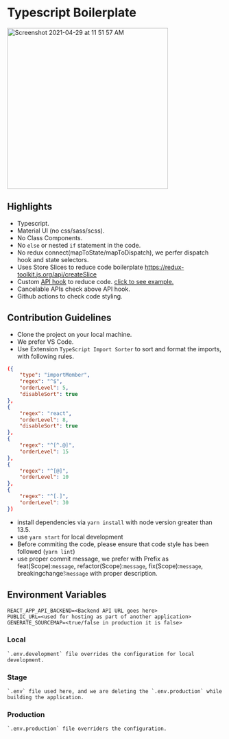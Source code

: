# Typescript Boilerplate

<img width="375" alt="Screenshot 2021-04-29 at 11 51 57 AM" src="https://user-images.githubusercontent.com/56909188/116509650-4eea0680-a8e1-11eb-9eb1-bc4745d22a0d.png">

## Highlights

-   Typescript.
-   Material UI (no css/sass/scss).
-   No Class Components.
-   No `else` or nested `if` statement in the code.
-   No redux connect(mapToState/mapToDispatch), we perfer dispatch hook and state selectors.
-   Uses Store Slices to reduce code boilerplate https://redux-toolkit.js.org/api/createSlice
-   Custom [API hook](https://github.com/bharatpe/add-bank-account/blob/master/src/Hooks/useService.ts) to reduce code. [click to see example.](https://github.com/bharatpe/add-bank-account/blob/master/src/features/Home/index.tsx#L47)
-   Cancelable APIs check above API hook.
-   Github actions to check code styling.

## Contribution Guidelines

-   Clone the project on your local machine.
-   We prefer VS Code.
-   Use Extension `TypeScript Import Sorter` to sort and format the imports, with following rules.

```json
({
	"type": "importMember",
	"regex": "^$",
	"orderLevel": 5,
	"disableSort": true
},
{
	"regex": "react",
	"orderLevel": 8,
	"disableSort": true
},
{
	"regex": "^[^.@]",
	"orderLevel": 15
},
{
	"regex": "^[@]",
	"orderLevel": 10
},
{
	"regex": "^[.]",
	"orderLevel": 30
})
```

-   install dependencies via `yarn install` with node version greater than 13.5.
-   use `yarn start` for local development
-   Before commiting the code, please ensure that code style has been followed (`yarn lint`)
-   use proper commit message, we prefer with Prefix as feat(Scope):`message`, refactor(Scope):`message`, fix(Scope):`message`, breakingchange!:`message` with proper description.

## Environment Variables

```props
REACT_APP_API_BACKEND=<Backend API URL goes here>
PUBLIC_URL=<used for hosting as part of another application>
GENERATE_SOURCEMAP=<true/false in production it is false>
```

### Local

    `.env.development` file overrides the configuration for local development.

### Stage

    `.env` file used here, and we are deleting the `.env.production` while building the application.

### Production

    `.env.production` file overriders the configuration.
